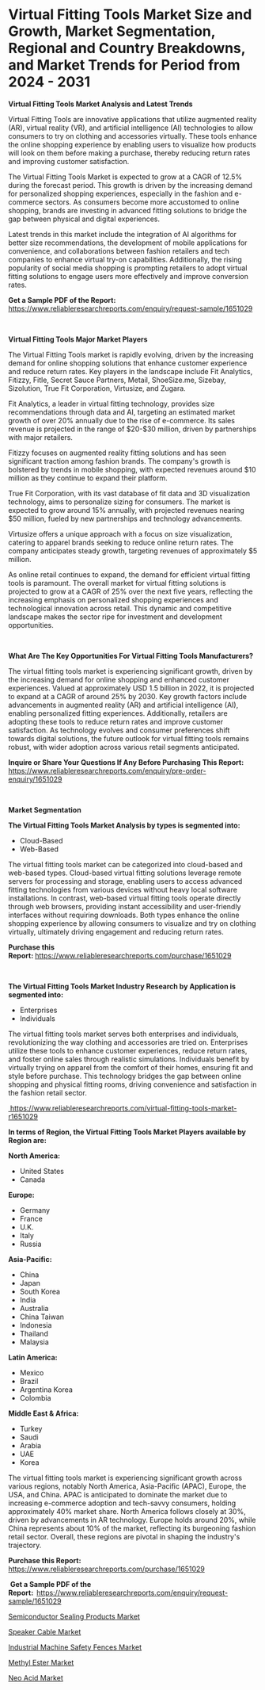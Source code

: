 <p><h1>Virtual Fitting Tools Market Size and Growth, Market Segmentation, Regional and Country Breakdowns, and Market Trends for Period from 2024 -  2031</h1></p><p><strong>Virtual Fitting Tools Market Analysis and Latest Trends</strong></p>
<p><p>Virtual Fitting Tools are innovative applications that utilize augmented reality (AR), virtual reality (VR), and artificial intelligence (AI) technologies to allow consumers to try on clothing and accessories virtually. These tools enhance the online shopping experience by enabling users to visualize how products will look on them before making a purchase, thereby reducing return rates and improving customer satisfaction.</p><p>The Virtual Fitting Tools Market is expected to grow at a CAGR of 12.5% during the forecast period. This growth is driven by the increasing demand for personalized shopping experiences, especially in the fashion and e-commerce sectors. As consumers become more accustomed to online shopping, brands are investing in advanced fitting solutions to bridge the gap between physical and digital experiences. </p><p>Latest trends in this market include the integration of AI algorithms for better size recommendations, the development of mobile applications for convenience, and collaborations between fashion retailers and tech companies to enhance virtual try-on capabilities. Additionally, the rising popularity of social media shopping is prompting retailers to adopt virtual fitting solutions to engage users more effectively and improve conversion rates.</p></p>
<p><strong>Get a Sample PDF of the Report:&nbsp;</strong> <a href="https://www.reliableresearchreports.com/enquiry/request-sample/1651029?utm_campaign=28&utm_medium=2&utm_source=Github&utm_content=ia&utm_term=26092024&utm_id=virtual-fitting-tools">https://www.reliableresearchreports.com/enquiry/request-sample/1651029</a></p>
<p>&nbsp;</p>
<p><strong>Virtual Fitting Tools Major Market Players</strong></p>
<p><p>The Virtual Fitting Tools market is rapidly evolving, driven by the increasing demand for online shopping solutions that enhance customer experience and reduce return rates. Key players in the landscape include Fit Analytics, Fitizzy, Fitle, Secret Sauce Partners, Metail, ShoeSize.me, Sizebay, Sizolution, True Fit Corporation, Virtusize, and Zugara.</p><p>Fit Analytics, a leader in virtual fitting technology, provides size recommendations through data and AI, targeting an estimated market growth of over 20% annually due to the rise of e-commerce. Its sales revenue is projected in the range of $20-$30 million, driven by partnerships with major retailers.</p><p>Fitizzy focuses on augmented reality fitting solutions and has seen significant traction among fashion brands. The company's growth is bolstered by trends in mobile shopping, with expected revenues around $10 million as they continue to expand their platform.</p><p>True Fit Corporation, with its vast database of fit data and 3D visualization technology, aims to personalize sizing for consumers. The market is expected to grow around 15% annually, with projected revenues nearing $50 million, fueled by new partnerships and technology advancements.</p><p>Virtusize offers a unique approach with a focus on size visualization, catering to apparel brands seeking to reduce online return rates. The company anticipates steady growth, targeting revenues of approximately $5 million.</p><p>As online retail continues to expand, the demand for efficient virtual fitting tools is paramount. The overall market for virtual fitting solutions is projected to grow at a CAGR of 25% over the next five years, reflecting the increasing emphasis on personalized shopping experiences and technological innovation across retail. This dynamic and competitive landscape makes the sector ripe for investment and development opportunities.</p></p>
<p>&nbsp;</p>
<p><strong>What Are The Key Opportunities For Virtual Fitting Tools Manufacturers?</strong></p>
<p><p>The virtual fitting tools market is experiencing significant growth, driven by the increasing demand for online shopping and enhanced customer experiences. Valued at approximately USD 1.5 billion in 2022, it is projected to expand at a CAGR of around 25% by 2030. Key growth factors include advancements in augmented reality (AR) and artificial intelligence (AI), enabling personalized fitting experiences. Additionally, retailers are adopting these tools to reduce return rates and improve customer satisfaction. As technology evolves and consumer preferences shift towards digital solutions, the future outlook for virtual fitting tools remains robust, with wider adoption across various retail segments anticipated.</p></p>
<p><strong>Inquire or Share Your Questions If Any Before Purchasing This Report:</strong> <a href="https://www.reliableresearchreports.com/enquiry/pre-order-enquiry/1651029?utm_campaign=28&utm_medium=2&utm_source=Github&utm_content=ia&utm_term=26092024&utm_id=virtual-fitting-tools">https://www.reliableresearchreports.com/enquiry/pre-order-enquiry/1651029</a></p>
<p>&nbsp;</p>
<p><strong>Market Segmentation</strong></p>
<p><strong>The Virtual Fitting Tools Market Analysis by types is segmented into:</strong></p>
<p><ul><li>Cloud-Based</li><li>Web-Based</li></ul></p>
<p><p>The virtual fitting tools market can be categorized into cloud-based and web-based types. Cloud-based virtual fitting solutions leverage remote servers for processing and storage, enabling users to access advanced fitting technologies from various devices without heavy local software installations. In contrast, web-based virtual fitting tools operate directly through web browsers, providing instant accessibility and user-friendly interfaces without requiring downloads. Both types enhance the online shopping experience by allowing consumers to visualize and try on clothing virtually, ultimately driving engagement and reducing return rates.</p></p>
<p><strong>Purchase this Report:&nbsp;</strong><a href="https://www.reliableresearchreports.com/purchase/1651029?utm_campaign=28&utm_medium=2&utm_source=Github&utm_content=ia&utm_term=26092024&utm_id=virtual-fitting-tools">https://www.reliableresearchreports.com/purchase/1651029</a></p>
<p>&nbsp;</p>
<p><strong>The Virtual Fitting Tools Market Industry Research by Application is segmented into:</strong></p>
<p><ul><li>Enterprises</li><li>Individuals</li></ul></p>
<p><p>The virtual fitting tools market serves both enterprises and individuals, revolutionizing the way clothing and accessories are tried on. Enterprises utilize these tools to enhance customer experiences, reduce return rates, and foster online sales through realistic simulations. Individuals benefit by virtually trying on apparel from the comfort of their homes, ensuring fit and style before purchase. This technology bridges the gap between online shopping and physical fitting rooms, driving convenience and satisfaction in the fashion retail sector.</p></p>
<p><a href="https://www.reliableresearchreports.com/virtual-fitting-tools-market-r1651029?utm_campaign=28&utm_medium=2&utm_source=Github&utm_content=ia&utm_term=26092024&utm_id=virtual-fitting-tools">&nbsp;https://www.reliableresearchreports.com/virtual-fitting-tools-market-r1651029</a></p>
<p><strong>In terms of Region, the Virtual Fitting Tools Market Players available by Region are:</strong></p>
<p>
    <p> <strong> North America: </strong>
        <ul>
            <li>United States</li>
            <li>Canada</li>
        </ul>
        </p> 
    <p> <strong> Europe: </strong>
        <ul>
            <li>Germany</li>
            <li>France</li>
            <li>U.K.</li>
            <li>Italy</li>
            <li>Russia</li>
        </ul>
        </p> 
    <p> <strong> Asia-Pacific: </strong>
        <ul>
            <li>China</li>
            <li>Japan</li>
            <li>South Korea</li>
            <li>India</li>
            <li>Australia</li>
            <li>China Taiwan</li>
            <li>Indonesia</li>
            <li>Thailand</li>
            <li>Malaysia</li>
        </ul>
        </p> 
    <p> <strong> Latin America: </strong>
        <ul>
            <li>Mexico</li>
            <li>Brazil</li>
            <li>Argentina Korea</li>
            <li>Colombia</li>
        </ul>
        </p> 
    <p> <strong> Middle East & Africa: </strong>
        <ul>
            <li>Turkey</li>
            <li>Saudi</li>
            <li>Arabia</li>
            <li>UAE</li>
            <li>Korea</li>
        </ul>
    </p>
    </p>
<p><p>The virtual fitting tools market is experiencing significant growth across various regions, notably North America, Asia-Pacific (APAC), Europe, the USA, and China. APAC is anticipated to dominate the market due to increasing e-commerce adoption and tech-savvy consumers, holding approximately 40% market share. North America follows closely at 30%, driven by advancements in AR technology. Europe holds around 20%, while China represents about 10% of the market, reflecting its burgeoning fashion retail sector. Overall, these regions are pivotal in shaping the industry's trajectory.</p></p>
<p><strong>Purchase this Report: </strong><a href="https://www.reliableresearchreports.com/purchase/1651029?utm_campaign=28&utm_medium=2&utm_source=Github&utm_content=ia&utm_term=26092024&utm_id=virtual-fitting-tools">https://www.reliableresearchreports.com/purchase/1651029</a></p>
<p>&nbsp;<strong>Get a Sample PDF of the Report:&nbsp;&nbsp;</strong><a href="https://www.reliableresearchreports.com/enquiry/request-sample/1651029?utm_campaign=28&utm_medium=2&utm_source=Github&utm_content=ia&utm_term=26092024&utm_id=virtual-fitting-tools">https://www.reliableresearchreports.com/enquiry/request-sample/1651029</a></p>
<p><strong></strong></p>
<p><p><a href="https://github.com/LilianFaulkner65/Market-Research-Report-List-1/blob/main/semiconductor-sealing-products-market.md?utm_campaign=28&utm_medium=2&utm_source=Github&utm_content=ia&utm_term=26092024&utm_id=virtual-fitting-tools">Semiconductor Sealing Products Market</a></p><p><a href="https://issuu.com/reportprime-2/docs/speaker-cable-market-size-2030.pptx_a2abcefd238a56?utm_campaign=28&utm_medium=2&utm_source=Github&utm_content=ia&utm_term=26092024&utm_id=virtual-fitting-tools">Speaker Cable Market</a></p><p><a href="https://github.com/RuthLucas64/Market-Research-Report-List-1/blob/main/industrial-machine-safety-fences-market.md?utm_campaign=28&utm_medium=2&utm_source=Github&utm_content=ia&utm_term=26092024&utm_id=virtual-fitting-tools">Industrial Machine Safety Fences Market</a></p><p><a href="https://www.linkedin.com/pulse/market-trends-global-methyl-ester-forecast-analysis-2024-8evic?utm_campaign=28&utm_medium=2&utm_source=Github&utm_content=ia&utm_term=26092024&utm_id=virtual-fitting-tools">Methyl Ester Market</a></p><p><a href="https://www.linkedin.com/pulse/neo-acid-industry-analysis-report-its-market-size-share-trends-n4hxc?utm_campaign=28&utm_medium=2&utm_source=Github&utm_content=ia&utm_term=26092024&utm_id=virtual-fitting-tools">Neo Acid Market</a></p></p>